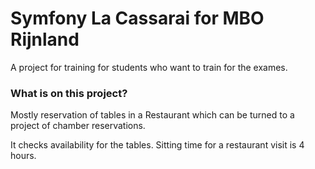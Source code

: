 # Symfony La Cassarai for MBO Rijnland 

A project for training for students who want to train for the exames.

### What is on this project?

Mostly reservation of tables in a Restaurant which can be turned to a project of chamber reservations.

It checks availability for the tables. Sitting time for a restaurant visit is 4 hours.